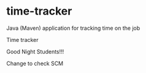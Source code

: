 # time-tracker
Java (Maven) application for tracking time on the job

Time tracker

Good Night Students!!!

Change to check SCM
